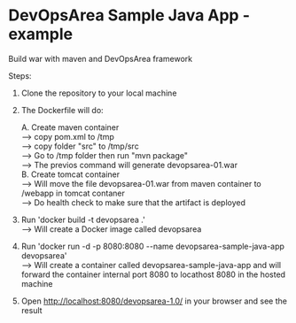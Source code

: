 # DevOpsArea Sample Java App -example
Build war with maven and DevOpsArea framework

Steps:

1. Clone the repository to your local machine
2. The Dockerfile will do:

   A. Create maven container <br />
      --> copy pom.xml to /tmp <br />
      --> copy folder "src" to /tmp/src <br />
      --> Go to /tmp folder then run "mvn package"<br />
      --> The previos command will generate devopsarea-01.war<br />
   B. Create tomcat container<br />
      --> Will move the file devopsarea-01.war from maven container to /webapp in tomcat contaner<br />
      --> Do health check to make sure that the artifact is deployed

3. Run 'docker build -t devopsarea .' <br />
      -->  Will create a Docker image called devopsarea <br />
4. Run 'docker run -d -p 8080:8080 --name devopsarea-sample-java-app devopsarea' <br />
      -->  Will create a container called devopsarea-sample-java-app and will forward the container internal port 8080 to locathost 8080 in the hosted machine 
 
5. Open [http://localhost:8080/devopsarea-1.0/](http://localhost:8080/devopsarea-1.0/) in your browser and see the result
